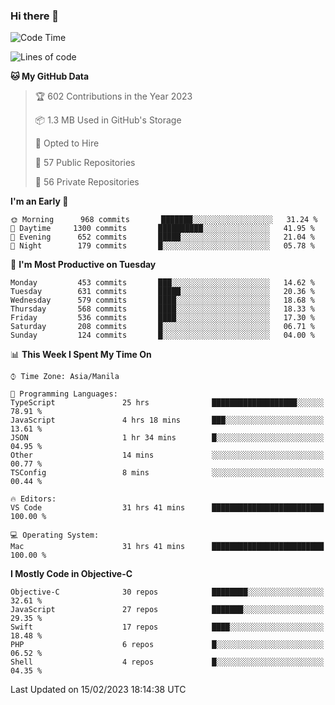### Hi there 👋

<!--START_SECTION:waka-->
![Code Time](http://img.shields.io/badge/Code%20Time-3%2C643%20hrs%2041%20mins-blue)

![Lines of code](https://img.shields.io/badge/From%20Hello%20World%20I%27ve%20Written-2%20Million%20lines%20of%20code-blue)

**🐱 My GitHub Data** 

> 🏆 602 Contributions in the Year 2023
 > 
> 📦 1.3 MB Used in GitHub's Storage 
 > 
> 💼 Opted to Hire
 > 
> 📜 57 Public Repositories 
 > 
> 🔑 56 Private Repositories  
 > 
**I'm an Early 🐤** 

```text
🌞 Morning      968 commits       ███████░░░░░░░░░░░░░░░░░░   31.24 % 
🌆 Daytime     1300 commits       ██████████░░░░░░░░░░░░░░░   41.95 % 
🌃 Evening      652 commits       █████░░░░░░░░░░░░░░░░░░░░   21.04 % 
🌙 Night        179 commits       █░░░░░░░░░░░░░░░░░░░░░░░░   05.78 % 

```
📅 **I'm Most Productive on Tuesday** 

```text
Monday         453 commits       ███░░░░░░░░░░░░░░░░░░░░░░   14.62 % 
Tuesday        631 commits       █████░░░░░░░░░░░░░░░░░░░░   20.36 % 
Wednesday      579 commits       ████░░░░░░░░░░░░░░░░░░░░░   18.68 % 
Thursday       568 commits       ████░░░░░░░░░░░░░░░░░░░░░   18.33 % 
Friday         536 commits       ████░░░░░░░░░░░░░░░░░░░░░   17.30 % 
Saturday       208 commits       █░░░░░░░░░░░░░░░░░░░░░░░░   06.71 % 
Sunday         124 commits       █░░░░░░░░░░░░░░░░░░░░░░░░   04.00 % 

```


📊 **This Week I Spent My Time On** 

```text
⌚︎ Time Zone: Asia/Manila

💬 Programming Languages: 
TypeScript               25 hrs              ███████████████████░░░░░░   78.91 % 
JavaScript               4 hrs 18 mins       ███░░░░░░░░░░░░░░░░░░░░░░   13.61 % 
JSON                     1 hr 34 mins        █░░░░░░░░░░░░░░░░░░░░░░░░   04.95 % 
Other                    14 mins             ░░░░░░░░░░░░░░░░░░░░░░░░░   00.77 % 
TSConfig                 8 mins              ░░░░░░░░░░░░░░░░░░░░░░░░░   00.44 % 

🔥 Editors: 
VS Code                  31 hrs 41 mins      █████████████████████████   100.00 % 

💻 Operating System: 
Mac                      31 hrs 41 mins      █████████████████████████   100.00 % 

```

**I Mostly Code in Objective-C** 

```text
Objective-C              30 repos            ████████░░░░░░░░░░░░░░░░░   32.61 % 
JavaScript               27 repos            ███████░░░░░░░░░░░░░░░░░░   29.35 % 
Swift                    17 repos            ████░░░░░░░░░░░░░░░░░░░░░   18.48 % 
PHP                      6 repos             █░░░░░░░░░░░░░░░░░░░░░░░░   06.52 % 
Shell                    4 repos             █░░░░░░░░░░░░░░░░░░░░░░░░   04.35 % 

```



 Last Updated on 15/02/2023 18:14:38 UTC
<!--END_SECTION:waka-->


<!--
**rad182/rad182** is a ✨ _special_ ✨ repository because its `README.md` (this file) appears on your GitHub profile.

Here are some ideas to get you started:

- 🔭 I’m currently working on ...
- 🌱 I’m currently learning ...
- 👯 I’m looking to collaborate on ...
- 🤔 I’m looking for help with ...
- 💬 Ask me about ...
- 📫 How to reach me: ...
- 😄 Pronouns: ...
- ⚡ Fun fact: ...
-->
